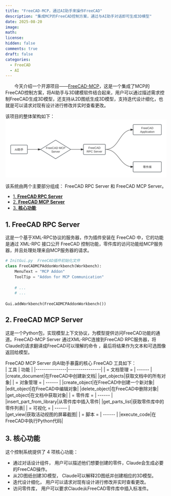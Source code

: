 ```yaml
---
title: "FreeCAD-MCP，通过AI助手来操作FreeCAD"  
description: "集成MCP的FreeCAD控制方案，通过与AI助手对话即可生成3D模型"
date: 2025-08-20
image: 
math: 
license: 
hidden: false
comments: true
draft: false
categories:
  - FreeCAD
  - AI
---
```



&emsp;&emsp;今天介绍一个开源项目——[FreeCAD-MCP](https://github.com/neka-nat/freecad-mcp)，这是一个集成了MCP的FreeCAD控制方案，将AI助手与3D建模软件结合起来，用户可以通过描述需求控制FreeCAD生成3D模型，还支持从2D图纸生成3D模型，支持迭代设计细化，也就是可以请求对现有设计进行修改并实时查看更改。   

该项目的整体架构如下：  
![](freecad-mcp.svg)  

该系统由两个主要部分组成： FreeCAD RPC Server 和 FreeCAD MCP Server。   

- [1. **FreeCAD RPC Server**](#1-freecad-rpc-server)
- [2. **FreeCAD MCP Server**](#2-freecad-mcp-server)
- [3. **核心功能**](#3-核心功能)


## 1. **FreeCAD RPC Server**   
这是一个基于XML-RPC协议的服务器，作为插件安装在 FreeCAD 中，它的功能是通过 XML-RPC 接口公开 FreeCAD 控制功能，零件库的访问功能给MCP服务器，并且处理处理来自MCP服务器的请求。   
```python
# InitGui.py  FreeCAD插件初始化文件  
class FreeCADMCPAddonWorkbench(Workbench):
    MenuText = "MCP Addon"
    ToolTip = "Addon for MCP Communication"

    # ...
    # ...

Gui.addWorkbench(FreeCADMCPAddonWorkbench())
```

## 2. **FreeCAD MCP Server**    
这是一个Python包，实现模型上下文协议，为模型提供访问FreeCAD功能的通道。FreeCAD-MCP Server 通过XML-RPC连接到FreeCAD RPC服务器，将Claude的请求翻译成FreeCAD可以理解的命令
，最后将结果作为文本和可选图像返回给模型。     

FreeCAD MCP Server 向AI助手暴露的核心 FreeCAD 工具如下：     
|       工具     |      功能      |
|---------------|----------------|
| = 文档管理 = |  ------ |
|create_document|在FreeCAD中创建新文档|
|get_objects|获取文档中的所有对象|
| = 对象管理 = | ------ |
|create_object|在FreeCAD中创建一个新对象|
|edit_object|在FreeCAD中编辑对象|
|delete_object|在FreeCAD中删除对象|
|get_object|在文档中获取对象|
| = 零件库 = | ------ |
|insert_part_from_library|从零件库中插入零件|
|get_parts_list|获取零件库中的零件列表|
| = 可视化 = | ------ |  
|get_view|获取活动视图的屏幕截图|
| = 脚本 = | ------ |
|execute_code|在FreeCAD中执行Python代码|  



## 3. **核心功能**   
这个控制系统提供了 4 项核心功能：  

- 通过对话设计组件，   用户可以描述他们想要创建的零件，Claude会生成必要的FreeCAD操作。   
- 从2D图纸创建3D模型， Claude可以解释2D图纸并创建相应的3D模型。    
- 迭代设计细化， 用户可以请求对现有设计进行修改并实时查看更改。   
- 访问零件库， 用户可以要求Claude从FreeCAD零件库中插入标准件。   



